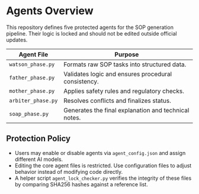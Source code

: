 # Agents Overview

This repository defines five protected agents for the SOP generation pipeline. Their logic is locked and should not be edited outside official updates.

| Agent File | Purpose |
|------------|---------|
| `watson_phase.py` | Formats raw SOP tasks into structured data. |
| `father_phase.py` | Validates logic and ensures procedural consistency. |
| `mother_phase.py` | Applies safety rules and regulatory checks. |
| `arbiter_phase.py` | Resolves conflicts and finalizes status. |
| `soap_phase.py` | Generates the final explanation and technical notes. |

## Protection Policy

- Users may enable or disable agents via `agent_config.json` and assign different AI models.
- Editing the core agent files is restricted. Use configuration files to adjust behavior instead of modifying code directly.
- A helper script `agent_lock_checker.py` verifies the integrity of these files by comparing SHA256 hashes against a reference list.
